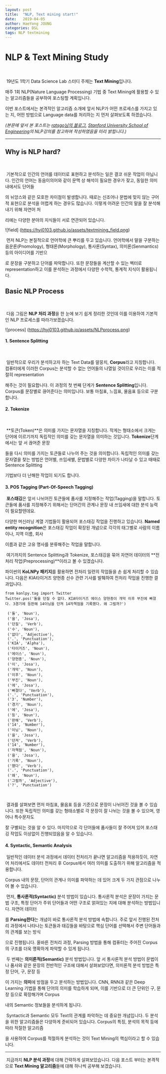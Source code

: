 ```yaml
---
layout: post
title:  "NLP, Text mining start!"
date:   2019-04-05
author: HaeYong JOUNG
categories: DSL
tags: NLP textmining
---
```


NLP & Text Mining Study
===============

​	

​	19년도 1학기 Data Science Lab 스터디 주제는 **Text Mining**입니다.

매주 1회 NLP(Nature Language Processing) 기법 중 Text Mining에 활용할 수 있는 알고리즘들을 공부하여 포스팅할 계획입니다.

이번 포스트에서는 본격적인 알고리즘 소개에 앞서 NLP가 어떤 프로세스를 가지고 있는 지, 어떤 방법으로 Language data를 처리하는 지 먼저 살펴보도록 하겠습니다.

*(본문에 앞서 본 포스트는 [ratsgo님의 블로그](<https://ratsgo.github.io/natural%20language%20processing/2017/03/22/lexicon/>), [Stanford University School of Engineering](<https://www.youtube.com/watch?v=OQQ-W_63UgQ>)의 NLP강의를 참고하여 작성하였음을 미리 밝힙니다.)*



***



## Why is NLP hard?

​	

​	기본적으로 인간의 언어를 데이터로 표현하고 분석하는 일은 결코 쉬운 작업이 아닙니다. 인간의 언어는 동음이의어와 같이 문맥 상 해석이 필요한 경우가 잦고,  동일한 의미 내에서도 단어들

의 뉘앙스와 같은 모호한 차이점이 발생합니다. 때로는 신조어나 문법에 맞지 않는 구어적 표현으로 분석을 어렵게 하는 경우도 많습니다. 이렇게 어려운 인간의 말을 잘 분석해내기 위해 자연어 처

리에는 다양한 분야의 지식들이 서로 연관되어 있습니다.



![field] (https://hyj0103.github.io/assets/textmining_field.png)



​	먼저 NLP는 본질적으로 언어학에 큰 뿌리를 두고 있습니다. 언어학에서 말을 구분하는 음운론(Pnomology), 형태론(Morphology), 통사론(Syntax), 의미론(Senmantics) 등의 아이디어를 기반으

로 문장을 구분하고 단어를 파악합니다. 또한 문장들을 계산할 수 있는 벡터로 representation하고 이를 분석하는 과정에서 다양한 수학적, 통계적 지식이 활용됩니다. 





## Basic NLP Process

​	

​	다음 그림은 **NLP 처리 과정**을 한 눈에 보기 쉽게 정리한 것인데 이를 이용하여 기본적인 NLP 프로세스를 따라가보겠습니다.



![process] (https://hyj0103.github.io/assets/NLPprocess.png)





#### 1. Sentence Splitting

​	

​	일반적으로 우리가 분석하고자 하는 Text Data를 말뭉치, **Corpus**라고 지칭합니다. 컴퓨터에게 이러한 Corpus는 분석할 수 없는 언어들의 나열일 것이므로 우리는 이를 적절히 representation

해주는 것이 필요합니다. 이 과정의 첫 번째 단계가 **Sentence Splitting**입니다. Corpus를 문장별로 끊어준다는 의미입니다. 보통 마침표, 느낌표, 물음표 등으로 구분합니다.





#### 2. Tokenize

​	

​	**토큰(Token)**은 의미를 가지는 문자열을 지칭합니다. 작게는 형태소에서 크게는 단어에 이르기까지 독립적인 의미를 갖는 문자열을 의미하는 것입니다. **Tokenize**단계에서는 앞 서 끊어준 문장

들을 다시 의미를 가지는 토큰들로 나누어 주는 것을 의미합니다. 독립적인 의미를 갖는 문자열을 찾는 방법은 언어별, 쓰임새별, 문법별로 다양한 차이가 나타날 수 있고 때때로 Sentence Splitting 

기법보다 더 난해한 작업이 되기도 합니다.





#### 3. POS Tagging (Part-Of-Speech Tagging)



​	**포스태깅**은 앞서 나뉘어진 토큰들에 품사를 지정해주는 작업(Tagging)을 말합니다. 토큰들에 품사를 지정해주기 위해서는 단어간의 관계나 문장 내 쓰임새에 대한 분석 능력이 필요할텐데요. 

다양한 머신러닝 계열 기법들이 활용되어  포스태깅 작업을 진행하고 있습니다. **Named entity recognition**은 포스태깅 작업이 확장된 개념으로 각각의 태그별로 사람의 이름이나, 지역 이름, 회사 

이름과 같은 고유 명사를 분류해주는 작업을 말합니다. 





​	여기까지의 Sentence Splitting과 Tokenize, 포스태깅을 묶어 자연어 데이터의 **전처리 작업(Preprocessing)**이라고 볼 수 있겠습니다.

파이썬의 **KoLNPy 패키지**를 활용하면 전처리 일련의 작업들을 손 쉽게 처리할 수 있습니다. 다음은 KIA타이거즈 양현종 선수 관련 기사를 발췌하여 전처리 작업을 진행한 결과입니다. 



```{python}
from konlpy.tag import Twitter
Twitter.pos('돌을 던질 수 없다. KIA타이거즈 에이스 양현종이 개막 이후 부진에 빠졌다. 3경기에 등판해 14이닝을 던져 14자책점을 기록했다. 왜 그럴까?')

 ('돌', 'Noun'),
 ('을', 'Josa'),
 ('던질', 'Verb'),
 ('수', 'Noun'),
 ('없다', 'Adjective'),
 ('.', 'Punctuation'),
 ('KIA', 'Alpha'),
 ('타이거즈', 'Noun'),
 ('에이스', 'Noun'),
 ('양현종', 'Noun'),
 ('이', 'Josa'),
 ('개막', 'Noun'),
 ('이후', 'Noun'),
 ('부진', 'Noun'),
 ('에', 'Josa'),
 ('빠졌다', 'Verb'),
 ('.', 'Punctuation'),
 ('3', 'Number'),
 ('경기', 'Noun'),
 ('에', 'Josa'),
 ('등', 'Noun'),
 ('판해', 'Verb'),
 ('14', 'Number'),
 ('이닝', 'Noun'),
 ('을', 'Josa'),
 ('던져', 'Verb'),
 ('14', 'Number'),
 ('자책점', 'Noun'),
 ('을', 'Josa'),
 ('기록', 'Noun'),
 ('했다', 'Verb'),
 ('.', 'Punctuation'),
 ('왜', 'Noun'),
 ('그럴까', 'Adjective'),
 ('?', 'Punctuation')
```


​	

​	결과를 살펴보면 먼저 마침표, 물음표 등을 기준으로 문장이 나뉘어진 것을 볼 수 있습니다. 또한 독립적인 의미를 갖는 형태소별로 각 문장이 잘 나뉘는 것을 볼 수 있으며, 영어나 특수문자도 

잘 구별되는 것을 알 수 있다. 마지막으로 각 단어들에 품사들이 잘 주어져 있어 포스태깅 작업도 이상없이 진행되었음을 알 수 있습니다.





#### 4. Syntactic, Semantic Analysis



​	일반적인 데이터 분석 과정에서 데이터 전처리가 끝나면 알고리즘을 적용하듯이, 자연어 처리에서도 데이터 전처리 후 Corpus에서 여러 의미를 도출하기 위해 알고리즘을 적용합니다. 

Corpus 내의 문장, 단어의 관계나 의미를 파악하는 데 있어 크게 두 가지 관점으로 나누어 볼 수 있습니다. 





​	먼저, **통사론적(Syntactic)** 분석 방법이 있습니다. 통사론적 분석은 문장이 가지는 문법 구조, 특정 단어가 주위 단어들과 어떤 구조로 얽혀있는 지에 대해 분석하는 방법입니다. 자연어 데이터

를 **Parsing한다**는 개념이 바로 통사론적 분석 방법에 속합니다. 주로 앞서 진행된 전처리 과정에서 나타나는 토큰들과 태깅들을 바탕으로 핵심 단어를 선택해서 주변 단어들과의 관계를 보는 방식

으로 진행됩니다. 올바른 전처리 과정, Parsing 방법을 통해 컴퓨터는 주어진 Corpus의 구조를 더욱 명확하게 파악할 수 있게 됩니다.





​	두 번째는 **의미론적(Semantic)** 분석 방법입니다. 앞 서 통사론적 분석 방법이 문법이나 품사와 같은 문장의 전반적인 구조에 대해서 살펴보았다면, 의미론적 분석 방법은 특정 단어, 구, 문장 등

이 가지는 **의미**에 방점을 두고 분석하는 방법입니다.  CNN, RNN과 같은 Deep Learning 기법을 통해 단어의 의미를 학습하게 되며, 이를 기반으로 더 큰 단위인 구, 문장 등으로 확장해가며 Corpus

내의 Semantic 정보들을 분석하게 됩니다. 





​	Syntactic과 Semantic 모두 Text의 관계를 파악하는 데 중요한 개념입니다. 두 분석을 위한 알고리즘들은 다양하게 준비되어 있습니다. Corpus의 특징, 분석의 목적 등에 따라 적절한 알고리즘

을 사용하여 Corpus를 적절하게 분석하는 것이 Text Mining의 핵심이라고 할 수 있습니다.



***



​	지금까지 **NLP 분석 과정**에 대해 간략하게 살펴보았습니다. 다음 포스트 부터는 본격적으로 **Text Mining 알고리즘**들에 대해 하나씩 공부해 보겠습니다.

​	
